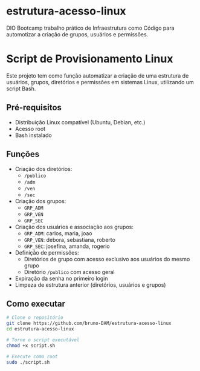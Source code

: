 # estrutura-acesso-linux
DIO Bootcamp trabalho prático de Infraestrutura como Código para automotizar a criação de grupos, usuários e permissões. 

# Script de Provisionamento Linux

Este projeto tem como função automatizar a criação de uma estrutura de usuários, grupos, diretórios e permissões em sistemas Linux, utilizando um script Bash. 

## Pré-requisitos

- Distribuição Linux compatível (Ubuntu, Debian, etc.)
- Acesso root
- Bash instalado

## Funções

- Criação dos diretórios:
  - `/publico`
  - `/adm`
  - `/ven`
  - `/sec`
- Criação dos grupos:
  - `GRP_ADM`
  - `GRP_VEN`
  - `GRP_SEC`
- Criação dos usuários e associação aos grupos:
  - `GRP_ADM`: carlos, maria, joao
  - `GRP_VEN`: debora, sebastiana, roberto
  - `GRP_SEC`: josefina, amanda, rogerio
- Definição de permissões:
  - Diretórios de grupo com acesso exclusivo aos usuários do mesmo grupo
  - Diretório `/publico` com acesso geral
- Expiração da senha no primeiro login
- Limpeza de estrutura anterior (diretórios, usuários e grupos)

## Como executar

```bash
# Clone o repositório
git clone https://github.com/bruno-DAM/estrutura-acesso-linux
cd estrutura-acesso-linux

# Torne o script executável
chmod +x script.sh

# Execute como root
sudo ./script.sh

